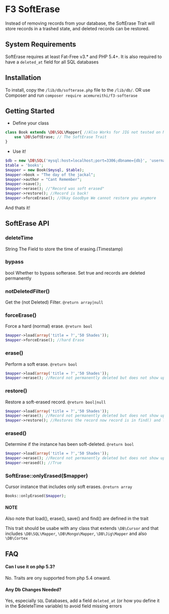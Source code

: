 # F3 SoftErase

Instead of removing records from your database, the SoftErase Trait will store records in a trashed state, and deleted records can be restored.

## System Requirements

SoftErase requires at least Fat-Free v3.* and PHP 5.4+.
It is also required to have a `deleted_at` field for all SQL databases

## Installation

To install, copy the `/lib/db/softerase.php` file to the `/lib/db/`. 
OR use Composer and run `composer require acemureithi/f3-softerase`

## Getting Started

- Define your class

```php
class Book extends \DB\SQL\Mapper{ //Also Works for JIG not tested on Mongo
	use \DB\SoftErase; // The SoftErase Trait
}
```
- Use it!

```php
$db = new \DB\SQL('mysql:host=localhost;port=3306;dbname={db}', 'username', 'password');
$table = 'books';
$mapper = new Book($mysql, $table);
$mapper->book = "The day of the jackal";
$mapper->author = "Cant Remember";
$mapper->save();
$mapper->erase(); //"Record was soft erased"
$mapper->restore(); //Record is back!
$mapper->forceErase(); //Okay Goodbye We cannot restore you anymore
```
And thats it!

## SoftErase API

### deleteTime 
String
The Field to store the time of erasing.(Timestamp)

### bypass
bool
Whether to bypass softerase. Set true and records are deleted permanently

### notDeletedFilter()
Get the (not Deleted) Filter.
`@return array|null`

### forceErase()
Force a hard (normal) erase.
`@return bool`
```php
$mapper->load(array('title = ?','50 Shades'));
$mapper->forceErase(); //hard Erase
```

### erase()
Perform a soft erase.
`@return bool`
```php
$mapper->load(array('title = ?','50 Shades'));
$mapper->erase(); //Record not permanently deleted but does not show up in find() and load()
```

### restore()
Restore a soft-erased record.
`@return bool|null`
```php
$mapper->load(array('title = ?','50 Shades'));
$mapper->erase(); //Record not permanently deleted but does not show up in find() and load()
$mapper->restore(); //Restores the record now record is in find() and load()
```
### erased()
Determine if the instance has been soft-deleted.
`@return bool`
```php
$mapper->load(array('title = ?','50 Shades'));
$mapper->erase(); //Record not permanently deleted but does not show up in find() and load()
$mapper->erased(); //True
```
### SoftErase::onlyErased($mapper)
Cursor instance that includes only soft erases.
`@return array`
```php
Books::onlyErased($mapper);
```
#### NOTE
Also note that load(), erase(), save() and find() are defined in the trait

This trait should be usabe with any class that extends `\DB\Cursor` and that includes `\DB\SQL\Mapper`, `\DB\Mongo\Mapper`, `\DB\Jig\Mapper` and also `\DB\Cortex`

## FAQ
#### Can I use it on php 5.3?

No. Traits are ony supported from php 5.4 onward.

#### Any Db Changes Needed?

Yes, especially `SQL` Databases, add a field `deleted_at` (or how you define it in the $deleteTime variable) to avoid field missing errors





